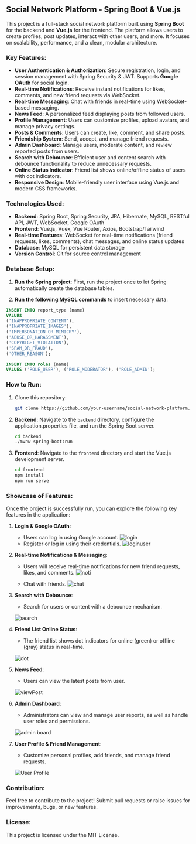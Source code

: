 ## Social Network Platform - Spring Boot & Vue.js

This project is a full-stack social network platform built using **Spring Boot** for the backend and **Vue.js** for the frontend. The platform allows users to create profiles, post updates, interact with other users, and more. It focuses on scalability, performance, and a clean, modular architecture.

### Key Features:
- **User Authentication & Authorization**: Secure registration, login, and session management with Spring Security & JWT. Supports **Google OAuth** for social login.
- **Real-time Notifications**: Receive instant notifications for likes, comments, and new friend requests via WebSocket.
- **Real-time Messaging**: Chat with friends in real-time using WebSocket-based messaging.
- **News Feed**: A personalized feed displaying posts from followed users.
- **Profile Management**: Users can customize profiles, upload avatars, and manage privacy settings.
- **Posts & Comments**: Users can create, like, comment, and share posts.
- **Friendship System**: Send, accept, and manage friend requests.
- **Admin Dashboard**: Manage users, moderate content, and review reported posts from users.
- **Search with Debounce**: Efficient user and content search with debounce functionality to reduce unnecessary requests.
- **Online Status Indicator**: Friend list shows online/offline status of users with dot indicators.
- **Responsive Design**: Mobile-friendly user interface using Vue.js and modern CSS frameworks.

### Technologies Used:
- **Backend**: Spring Boot, Spring Security, JPA, Hibernate, MySQL, RESTful API, JWT, WebSocket, Google OAuth
- **Frontend**: Vue.js, Vuex, Vue Router, Axios, Bootstrap/Tailwind
- **Real-time Features**: WebSocket for real-time notifications (friend requests, likes, comments), chat messages, and online status updates
- **Database**: MySQL for persistent data storage
- **Version Control**: Git for source control management

### Database Setup:
1. **Run the Spring project**: First, run the project once to let Spring automatically create the database tables.

2. **Run the following MySQL commands** to insert necessary data:

```sql
INSERT INTO report_type (name)
VALUES 
('INAPPROPRIATE_CONTENT'), 
('INAPPROPRIATE_IMAGES'), 
('IMPERSONATION_OR_MIMICRY'), 
('ABUSE_OR_HARASSMENT'), 
('COPYRIGHT_VIOLATION'),
('SPAM_OR_FRAUD'), 
('OTHER_REASON');

INSERT INTO roles (name)
VALUES ('ROLE_USER'), ('ROLE_MODERATOR'), ('ROLE_ADMIN');
```

### How to Run:
1. Clone this repository:
   ```bash
   git clone https://github.com/your-username/social-network-platform.git
   ```
2. **Backend**: Navigate to the `backend` directory, configure the application.properties file, and run the Spring Boot server.
   ```bash
   cd backend
   ./mvnw spring-boot:run
   ```
3. **Frontend**: Navigate to the `frontend` directory and start the Vue.js development server.
   ```bash
   cd frontend
   npm install
   npm run serve
   ```

### Showcase of Features:

Once the project is successfully run, you can explore the following key features in the application:

1. **Login & Google OAuth**:
   - Users can log in using Google account.
![login](https://github.com/user-attachments/assets/81fe513a-69ae-4db9-bd57-4ff57d486304)
   - Register or log in using their credentials.
![loginuser](https://github.com/user-attachments/assets/6087e00d-f0d6-4f99-8bb3-3513c42a9d0f)

2. **Real-time Notifications & Messaging**:
   - Users will receive real-time notifications for new friend requests, likes, and comments.
   ![noti](https://github.com/user-attachments/assets/f6bab4c7-a574-47e8-b514-813953eb74d2)

   - Chat with friends.
![chat](https://github.com/user-attachments/assets/36c1f169-67fc-46ff-b8b1-f8e7532a84f2)


3. **Search with Debounce**:
   - Search for users or content with a debounce mechanism.

   ![search](https://github.com/user-attachments/assets/1757503a-a32f-44c4-935b-1adaf5ad0653)


4. **Friend List Online Status**:
   - The friend list shows dot indicators for online (green) or offline (gray) status in real-time.

   ![dot](https://github.com/user-attachments/assets/cafc2c32-f449-4ce7-99a9-08840317c9c6)


5. **News Feed**:
   - Users can view the latest posts from user.

   ![viewPost](https://github.com/user-attachments/assets/c6195180-4542-400b-a3f7-418de88897f3)



6. **Admin Dashboard**:
   - Administrators can view and manage user reports, as well as handle user roles and permissions.

   ![admin board](https://github.com/user-attachments/assets/88681a34-0140-4809-85c5-495310a391f3)


7. **User Profile & Friend Management**:
   - Customize personal profiles, add friends, and manage friend requests.

   ![User Profile](https://via.placeholder.com/400x200)

### Contribution:
Feel free to contribute to the project! Submit pull requests or raise issues for improvements, bugs, or new features.

### License:
This project is licensed under the MIT License.

